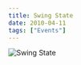 ```yaml
---
title: Swing State
date: 2010-04-11
tags: ["Events"]
---
```


![Swing State](/rm_ation/images/2010-04-11.jpg)
